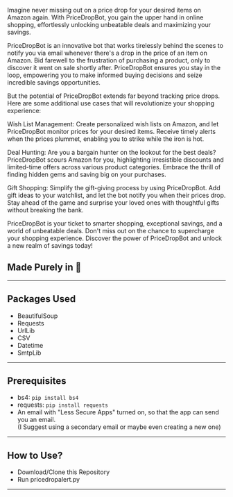 Imagine never missing out on a price drop for your desired items on Amazon again. With PriceDropBot, you gain the upper hand in online shopping, effortlessly unlocking unbeatable deals and maximizing your savings.

PriceDropBot is an innovative bot that works tirelessly behind the scenes to notify you via email whenever there's a drop in the price of an item on Amazon. Bid farewell to the frustration of purchasing a product, only to discover it went on sale shortly after. PriceDropBot ensures you stay in the loop, empowering you to make informed buying decisions and seize incredible savings opportunities.

But the potential of PriceDropBot extends far beyond tracking price drops. Here are some additional use cases that will revolutionize your shopping experience:

Wish List Management: Create personalized wish lists on Amazon, and let PriceDropBot monitor prices for your desired items. Receive timely alerts when the prices plummet, enabling you to strike while the iron is hot.

Deal Hunting: Are you a bargain hunter on the lookout for the best deals? PriceDropBot scours Amazon for you, highlighting irresistible discounts and limited-time offers across various product categories. Embrace the thrill of finding hidden gems and saving big on your purchases.

Gift Shopping: Simplify the gift-giving process by using PriceDropBot. Add gift ideas to your watchlist, and let the bot notify you when their prices drop. Stay ahead of the game and surprise your loved ones with thoughtful gifts without breaking the bank.

PriceDropBot is your ticket to smarter shopping, exceptional savings, and a world of unbeatable deals. Don't miss out on the chance to supercharge your shopping experience. Discover the power of PriceDropBot and unlock a new realm of savings today!

## Made Purely in 🐍

<hr>

## Packages Used
- BeautifulSoup
- Requests
- UrlLib
- CSV
- Datetime
- SmtpLib

<hr>

## Prerequisites
- bs4: <code>pip install bs4</code>
- requests: <code>pip install requests</code>
- An email with "Less Secure Apps" turned on, so that the app can send you an email.<br/>(I Suggest using a secondary email or maybe even creating a new one)

<hr>

## How to Use?
- Download/Clone this Repository
- Run pricedropalert.py

<hr>
